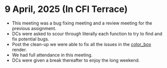 # 9 April, 2025 (In CFI Terrace)

- This meeting was a bug fixing meeting and a review meeting for the previous assignment. 
- DCs were asked to scour through literally each function to try to find and fix potential bugs.
- Post the clean-up we were able to fix all the issues in the [color_box](../../showcase/colour_box_1.png) render.
- We had full attendance in this meeting.
- DCs were given a break thereafter to enjoy the long weekend.